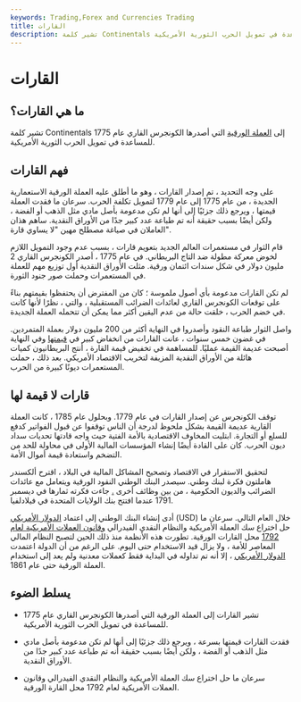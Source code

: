 ```yaml
---
keywords: Trading,Forex and Currencies Trading
title: القارات
description: تشير كلمة Continentals إلى العملة الورقية التي أصدرها الكونجرس القاري عام 1775 للمساعدة في تمويل الحرب الثورية الأمريكية.
---
```


# القارات
## ما هي القارات؟

تشير كلمة Continentals إلى [العملة الورقية](/currency) التي أصدرها الكونجرس القاري عام 1775 للمساعدة في تمويل الحرب الثورية الأمريكية.

## فهم القارات

على وجه التحديد ، تم إصدار القارات ، وهو ما أطلق عليه العملة الورقية الاستعمارية الجديدة ، من عام 1775 إلى عام 1779 لتمويل تكلفة الحرب. سرعان ما فقدت العملة قيمتها ، ويرجع ذلك جزئيًا إلى أنها لم تكن مدعومة بأصل مادي مثل الذهب أو الفضة ، ولكن أيضًا بسبب حقيقة أنه تم طباعة عدد كبير جدًا من الأوراق النقدية. ساهم هذان العاملان في صياغة مصطلح مهين "لا يساوي قارة".

قام الثوار في مستعمرات العالم الجديد بتعويم قارات ، بسبب عدم وجود التمويل اللازم لخوض معركة مطولة ضد التاج البريطاني. في عام 1775 ، أصدر الكونجرس القاري 2 مليون دولار في شكل سندات ائتمان ورقية. مثلت الأوراق النقدية أول توزيع مهم للعملة في المستعمرات وحملت صور جنود الثورة.

لم تكن القارات مدعومة بأي أصول ملموسة ؛ كان من المفترض أن يحتفظوا بقيمتهم بناءً على توقعات الكونجرس القاري لعائدات الضرائب المستقبلية ، والتي ، نظرًا لأنها كانت في خضم الحرب ، خلقت حالة من عدم اليقين أكثر مما يمكن أن تتحمله العملة الجديدة.

واصل الثوار طباعة النقود وأصدروا في النهاية أكثر من 200 مليون دولار بعملة المتمردين. في غضون خمس سنوات ، عانت القارات من انخفاض كبير في [قيمتها](/depreciation) وفي النهاية أصبحت عديمة القيمة عمليًا. للمساهمة في تخفيض قيمة القارة ، أنتج البريطانيون كميات هائلة من الأوراق النقدية المزيفة لتخريب الاقتصاد الأمريكي. بعد ذلك ، حملت المستعمرات ديونًا كبيرة من الحرب.

## قارات لا قيمة لها

توقف الكونجرس عن إصدار القارات في عام 1779. وبحلول عام 1785 ، كانت العملة القارية عديمة القيمة بشكل ملحوظ لدرجة أن الناس توقفوا عن قبول الفواتير كدفع للسلع أو التجارة. ابتليت المخاوف الاقتصادية بالأمة الفتية حيث واجه قادتها تحديات سداد ديون الحرب. كان على القادة أيضًا إنشاء المؤسسات المالية الأولى في محاولة للحد من التضخم واستعادة قيمة أموال الأمة.

لتحقيق الاستقرار في الاقتصاد وتصحيح المشاكل المالية في البلاد ، اقترح ألكسندر هاملتون فكرة لبنك وطني. سيصدر البنك الوطني النقود الورقية ويتعامل مع عائدات الضرائب والديون الحكومية ، من بين وظائف أخرى [.](/national-bank) جاءت فكرته ثمارها في ديسمبر 1791 عندما افتتح بنك الولايات المتحدة في فيلادلفيا.

أدى إنشاء البنك الوطني إلى اعتماد [الدولار الأمريكي](/usd-united-states-dollar) (USD) خلال العام التالي. سرعان ما حل اختراع سك العملة الأمريكية والنظام النقدي الفيدرالي [وقانون العملات الأمريكية لعام 1792](/the-coinage-act-of-1972) محل القارات الورقية. تطورت هذه الأنظمة منذ ذلك الحين لتصبح النظام المالي المعاصر للأمة ، ولا يزال قيد الاستخدام حتى اليوم. على الرغم من أن الدولة اعتمدت [الدولار الأمريكي](/usd) ، إلا أنه تم تداوله في البداية فقط كعملات معدنية ولم يعد إلى استخدام العملة الورقية حتى عام 1861.

## يسلط الضوء

- تشير القارات إلى العملة الورقية التي أصدرها الكونجرس القاري عام 1775 للمساعدة في تمويل الحرب الثورية الأمريكية.

- فقدت القارات قيمتها بسرعة ، ويرجع ذلك جزئيًا إلى أنها لم تكن مدعومة بأصل مادي مثل الذهب أو الفضة ، ولكن أيضًا بسبب حقيقة أنه تم طباعة عدد كبير جدًا من الأوراق النقدية.

- سرعان ما حل اختراع سك العملة الأمريكية والنظام النقدي الفيدرالي وقانون العملات الأمريكية لعام 1792 محل القارة الورقية.

